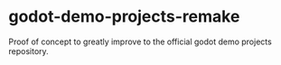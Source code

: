 # godot-demo-projects-remake
Proof of concept to greatly improve to the official godot demo projects repository.
